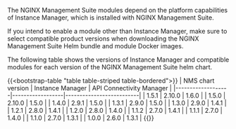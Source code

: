 The NGINX Management Suite modules depend on the platform capabilities of Instance Manager, which is installed with NGINX Management Suite.

If you intend to enable a module other than Instance Manager, make sure to select compatible product versions when downloading the NGINX Management Suite Helm bundle and module Docker images.

The following table shows the versions of Instance Manager and compatible modules for each version of the NGINX Management Suite helm chart.

{{<bootstrap-table "table table-striped table-bordered">}}
| NMS chart version | Instance Manager | API Connectivity Manager |
|-------------------|------------------|--------------------------|
| 1.5.1             | 2.10.0           | 1.6.0                    |
| 1.5.0             | 2.10.0           | 1.5.0                    |
| 1.4.0             | 2.9.1            | 1.5.0                    |
| 1.3.1             | 2.9.0            | 1.5.0                    |
| 1.3.0             | 2.9.0            | 1.4.1                    |
| 1.2.1             | 2.8.0            | 1.4.1                    |
| 1.2.0             | 2.8.0            | 1.4.0                    |
| 1.1.2             | 2.7.0            | 1.4.1                    |
| 1.1.1             | 2.7.0            | 1.4.0                    |
| 1.1.0             | 2.7.0            | 1.3.1                    |
| 1.0.0             | 2.6.0            | 1.3.1                    |
{{</bootstrap-table>}}

